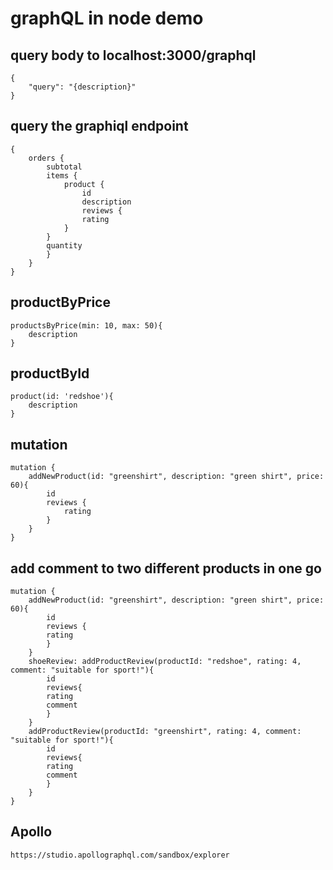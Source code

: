 # graphQL in node demo

## query body to localhost:3000/graphql
    {
        "query": "{description}"
    }

## query the graphiql endpoint
    {
        orders {
            subtotal
            items {
                product {
                    id
                    description
                    reviews {
                    rating
                }
            }
            quantity
            }
        } 
    }

## productByPrice
    productsByPrice(min: 10, max: 50){
        description
    }

## productById
    product(id: 'redshoe'){
        description
    }

## mutation
    mutation {
        addNewProduct(id: "greenshirt", description: "green shirt", price: 60){
            id
            reviews {
                rating
            }
        }
    }

## add comment to two different products in one go
    mutation {
        addNewProduct(id: "greenshirt", description: "green shirt", price: 60){
            id
            reviews {
            rating
            }
        }
        shoeReview: addProductReview(productId: "redshoe", rating: 4, comment: "suitable for sport!"){
            id
            reviews{
            rating
            comment
            }
        }
        addProductReview(productId: "greenshirt", rating: 4, comment: "suitable for sport!"){
            id
            reviews{
            rating
            comment
            }
        }
    }

## Apollo
    https://studio.apollographql.com/sandbox/explorer
    

